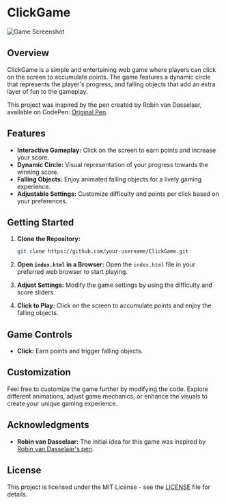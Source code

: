 # ClickGame

![Game Screenshot](screenshot.png)

## Overview

ClickGame is a simple and entertaining web game where players can click on the screen to accumulate points. The game features a dynamic circle that represents the player's progress, and falling objects that add an extra layer of fun to the gameplay.

This project was inspired by the pen created by Robin van Dasselaar, available on CodePen: [Original Pen](https://codepen.io/rdasselaar/pen/RpELLv).

## Features

- **Interactive Gameplay:** Click on the screen to earn points and increase your score.
- **Dynamic Circle:** Visual representation of your progress towards the winning score.
- **Falling Objects:** Enjoy animated falling objects for a lively gaming experience.
- **Adjustable Settings:** Customize difficulty and points per click based on your preferences.

## Getting Started

1. **Clone the Repository:**
   ```bash
   git clone https://github.com/your-username/ClickGame.git
   ```

2. **Open `index.html` in a Browser:**
   Open the `index.html` file in your preferred web browser to start playing.

3. **Adjust Settings:**
   Modify the game settings by using the difficulty and score sliders.

4. **Click to Play:**
   Click on the screen to accumulate points and enjoy the falling objects.

## Game Controls

- **Click:** Earn points and trigger falling objects.

## Customization

Feel free to customize the game further by modifying the code. Explore different animations, adjust game mechanics, or enhance the visuals to create your unique gaming experience.

## Acknowledgments

- **Robin van Dasselaar:** The initial idea for this game was inspired by [Robin van Dasselaar's pen](https://codepen.io/rdasselaar/pen/RpELLv).

## License

This project is licensed under the MIT License - see the [LICENSE](LICENSE) file for details.
